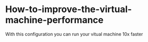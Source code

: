 # How-to-improve-the-virtual-machine-performance
With this configuration you can run your vitual machine 10x faster
